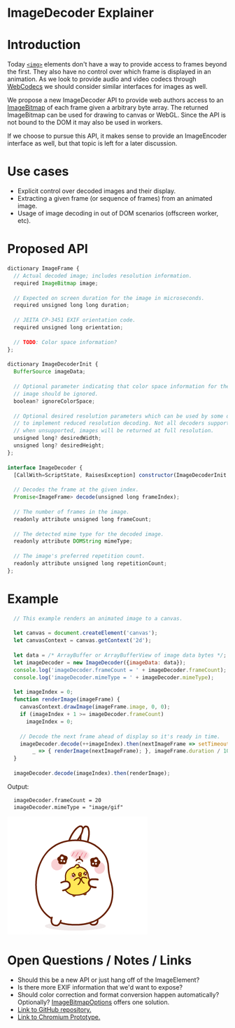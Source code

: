# ImageDecoder Explainer

# Introduction
Today [`<img>`](https://developer.mozilla.org/en-US/docs/Web/API/HTMLImageElement) elements don't have a way to provide access to frames beyond the first. They also have no control over which frame is displayed in an animation. As we look to provide audio and video codecs through [WebCodecs](https://github.com/WICG/web-codecs/blob/master/explainer.md) we should consider similar interfaces for images as well.

We propose a new ImageDecoder API to provide web authors access to an [ImageBitmap](https://developer.mozilla.org/en-US/docs/Web/API/ImageBitmap) of each frame given a arbitrary byte array. The returned ImageBitmap can be used for drawing to canvas or WebGL. Since the API is not bound to the DOM it may also be used in workers.

If we choose to pursue this API, it makes sense to provide an ImageEncoder interface as well, but that topic is left for a later discussion.


# Use cases
* Explicit control over decoded images and their display.
* Extracting a given frame (or sequence of frames) from an animated image.
* Usage of image decoding in out of DOM scenarios (offscreen worker, etc).


# Proposed API

```Javascript
dictionary ImageFrame {
  // Actual decoded image; includes resolution information.
  required ImageBitmap image;

  // Expected on screen duration for the image in microseconds.
  required unsigned long long duration;

  // JEITA CP-3451 EXIF orientation code.
  required unsigned long orientation;

  // TODO: Color space information?
};

dictionary ImageDecoderInit {
  BufferSource imageData;

  // Optional parameter indicating that color space information for the decoded
  // image should be ignored.
  boolean? ignoreColorSpace;

  // Optional desired resolution parameters which can be used by some decoders
  // to implement reduced resolution decoding. Not all decoders support this;
  // when unsupported, images will be returned at full resolution.
  unsigned long? desiredWidth;
  unsigned long? desiredHeight;
};

interface ImageDecoder {
  [CallWith=ScriptState, RaisesException] constructor(ImageDecoderInit init);

  // Decodes the frame at the given index.
  Promise<ImageFrame> decode(unsigned long frameIndex);

  // The number of frames in the image.
  readonly attribute unsigned long frameCount;

  // The detected mime type for the decoded image.
  readonly attribute DOMString mimeType;

  // The image's preferred repetition count.
  readonly attribute unsigned long repetitionCount;
};
```

# Example

```Javascript
  // This example renders an animated image to a canvas.

  let canvas = document.createElement('canvas');
  let canvasContext = canvas.getContext('2d');

  let data = /* ArrayBuffer or ArrayBufferView of image data bytes */;
  let imageDecoder = new ImageDecoder({imageData: data});
  console.log('imageDecoder.frameCount = ' + imageDecoder.frameCount);
  console.log('imageDecoder.mimeType = ' + imageDecoder.mimeType);

  let imageIndex = 0;
  function renderImage(imageFrame) {
    canvasContext.drawImage(imageFrame.image, 0, 0);
    if (imageIndex + 1 >= imageDecoder.frameCount)
      imageIndex = 0;

    // Decode the next frame ahead of display so it's ready in time.
    imageDecoder.decode(++imageIndex).then(nextImageFrame => setTimeout(
        _ => { renderImage(nextImageFrame); }, imageFrame.duration / 1000.0));
  }

  imageDecoder.decode(imageIndex).then(renderImage);
```

Output:
```Text
  imageDecoder.frameCount = 20
  imageDecoder.mimeType = "image/gif"
```
![Example](test-gif.gif)


# Open Questions / Notes / Links
* Should this be a new API or just hang off of the ImageElement?
* Is there more EXIF information that we'd want to expose?
* Should color correction and format conversion happen automatically? Optionally? [ImageBitmapOptions](https://developer.mozilla.org/en-US/docs/Web/API/WindowOrWorkerGlobalScope/createImageBitmap#Syntax) offers one solution.
* [Link to GitHub repository.](https://github.com/dalecurtis/image-decoder-api/blob/master/explainer.md)
* [Link to Chromium Prototype.](https://chromium-review.googlesource.com/c/chromium/src/+/2145133)
